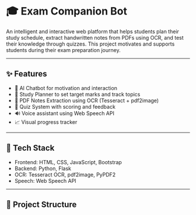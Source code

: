 # 🎓 Exam Companion Bot

An intelligent and interactive web platform that helps students plan their study schedule, extract handwritten notes from PDFs using OCR, and test their knowledge through quizzes. This project motivates and supports students during their exam preparation journey.

---

## ✨ Features

- 🤖 AI Chatbot for motivation and interaction
- 📝 Study Planner to set target marks and track topics
- 📂 PDF Notes Extraction using OCR (Tesseract + pdf2image)
- 🧠 Quiz System with scoring and feedback
- 🔊 Voice assistant using Web Speech API
- 📈 Visual progress tracker

---

## 🧰 Tech Stack

- Frontend: HTML, CSS, JavaScript, Bootstrap
- Backend: Python, Flask
- OCR: Tesseract OCR, pdf2image, PyPDF2
- Speech: Web Speech API

---

## 📁 Project Structure

